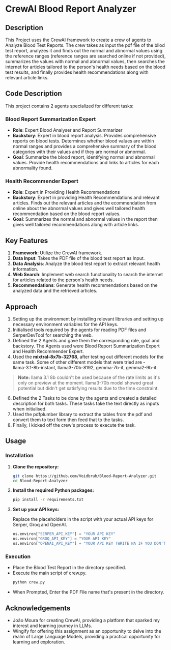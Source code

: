 # CrewAI Blood Report Analyzer

## Description

This Project uses the CrewAI framework to create a crew of agents to Analyze Blood Test Reports. The crew takes as input the pdf file of the bllod test report, analyzes it and finds out the normal and abnormal values using the reference ranges (reference ranges are searched online if not provided), summarizes the values with normal and abnormal values, then searches the internet for articles tailored to the person's health needs based on the blood test results, and finally provides health recommendations along with relevant article links.

## Code Description

This project contains 2 agents specialized for different tasks:

### Blood Report Summarization Expert

- **Role**: Expert Blood Analyser and Report Summarizer
- **Backstory**: Expert in blood report analysis. Provides comprehensive reports on blood tests. Determines whether blood values are within normal ranges and provides a comprehensive summary of the blood categories with their values and if they are normal or abnormal.
- **Goal**: Summarize the blood report, identifying normal and abnormal values. Provide health recommendations and links to articles for each abnormality found.

### Health Recommender Expert

- **Role**: Expert in Providing Health Recommendations
- **Backstory**: Expert in providing Health Recommendations and relevant articles. Finds out the relevant articles and the ecommendation from online about the abnormal values and gives well tailored health recommendation based on the blood report values.
- **Goal**: Summarizes the normal and abnormal values in the report then gives well tailored recommendations along with article links.


## Key Features

1. **Framework**: Utilize the CrewAI framework.
2. **Data Input**:  Takes the PDF file of the blood test report as Input.
3. **Data Analysis**: Analyze the blood test report to extract relevant health information.
4. **Web Search**: Implement web search functionality to search the internet for articles related to the person's health needs.
5. **Recommendations**: Generate health recommendations based on the analyzed data and the retrieved articles.


## Approach

1.  Setting up the environment by installing relevant libraries and setting up necessary environment variables for the API keys.
2.  Initialised tools required by the agents for reading PDF files and SerperDevTool for searching the web.
3.  Defined the 2 Agents and gave them the corresponding role, goal and backstory. The Agents used were Blood Report Summarization Expert and Health Recommender Expert.
4.  Used the **mixtral-8x7b-32768**, after testing out different models for the same task. Some of other different models that were tried are -  
llama-3.1-8b-instant, llama3-70b-8192, gemma-7b-it, gemma2-9b-it.  
> **Note:** llama 3.1 8b couldn't be used because of the rate limits as it's only on preview at the moment. llama3-70b model showed great potential but didn't get satisfying results due to the time constraint.
6.  Defined the 2 Tasks to be done by the agents and created a detailed description for both tasks. These tasks take the text directly as inputs when initialised.
7.  Used the pdfplumber library to extract the tables from the pdf and convert them to text form then feed that to the tasks.
8.  Finally, I kicked off the crew's process to execute the task.


## Usage

### Installation

1. **Clone the repository:**

    ```bash
    git clone https://github.com/Voidbruh/Blood-Report-Analyzer.git
    cd Blood-Report-Analyzer
    ```

2. **Install the required Python packages:**

    ```bash
    pip install -r requirements.txt
    ```

3. **Set up your API keys:**

    Replace the placeholders in the script with your actual API keys for Serper, Groq and OpenAI.

    ```python
    os.environ["SERPER_API_KEY"] = "YOUR API KEY"
    os.environ["GROQ_API_KEY"] = "YOUR API KEY"
    os.environ["OPENAI_API_KEY"] = "YOUR API KEY (WRITE NA IF YOU DON'T INTEND TO USE OPENAI API)"
    ```

### Execution

- Place the Blood Test Report in the directory specified.
- Execute the main script of crew.py.
    ```bash
    python crew.py
    ```
- When Prompted, Enter the PDF File name that's present in the directory.


## Acknowledgements

- João Moura for creating CrewAI, providing a platform that sparked my interest and learning journey in LLMs.
- Wingify for offering this assignment as an opportunity to delve into the realm of Large Language Models, providing a practical opportunity for learning and exploration.

